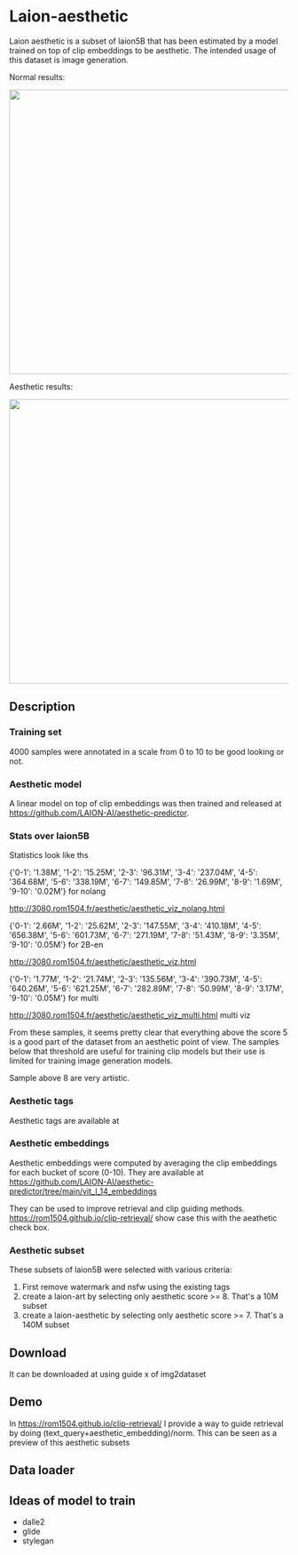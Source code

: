 # Laion-aesthetic

Laion aesthetic is a subset of laion5B that has been estimated by a model trained on top of clip embeddings to be aesthetic.
The intended usage of this dataset is image generation.

Normal results:

<img src="https://github.com/LAION-AI/aesthetic-predictor/blob/main/cat_normal.png?raw=true" width="512" />

Aesthetic results:

<img src="https://github.com/LAION-AI/aesthetic-predictor/blob/main/cat_aesthetic.png?raw=true" width="512" />

## Description

### Training set

4000 samples were annotated in a scale from 0 to 10 to be good looking or not.

### Aesthetic model

A linear model on top of clip embeddings was then trained and released at https://github.com/LAION-AI/aesthetic-predictor.

### Stats over laion5B

Statistics look like ths

{'0-1': '1.38M', '1-2': '15.25M', '2-3': '96.31M', '3-4': '237.04M', '4-5': '364.68M', '5-6': '338.19M', '6-7': '149.85M', '7-8': '26.99M', '8-9': '1.69M', '9-10': '0.02M'}
for nolang

http://3080.rom1504.fr/aesthetic/aesthetic_viz_nolang.html 

{'0-1': '2.66M', '1-2': '25.62M', '2-3': '147.55M', '3-4': '410.18M', '4-5': '656.38M', '5-6': '601.73M', '6-7': '271.19M', '7-8': '51.43M', '8-9': '3.35M', '9-10': '0.05M'}
for 2B-en

http://3080.rom1504.fr/aesthetic/aesthetic_viz.html

{'0-1': '1.77M', '1-2': '21.74M', '2-3': '135.56M', '3-4': '390.73M', '4-5': '640.26M', '5-6': '621.25M', '6-7': '282.89M', '7-8': '50.99M', '8-9': '3.17M', '9-10': '0.05M'}
for multi

http://3080.rom1504.fr/aesthetic/aesthetic_viz_multi.html multi viz

From these samples, it seems pretty clear that everything above the score 5 is a good part of the dataset from an aesthetic point of view.
The samples below that threshold are useful for training clip models but their use is limited for training image generation models.

Sample above 8 are very artistic.

### Aesthetic tags

Aesthetic tags are available at 

### Aesthetic embeddings

Aesthetic embeddings were computed by averaging the clip embeddings for each bucket of score (0-10).
They are available at https://github.com/LAION-AI/aesthetic-predictor/tree/main/vit_l_14_embeddings

They can be used to improve retrieval and clip guiding methods. https://rom1504.github.io/clip-retrieval/ show case this with the aeathetic check box.

### Aesthetic subset

These subsets of laion5B were selected with various criteria:
1. First remove watermark and nsfw using the existing tags
2. create a laion-art by selecting only aesthetic score >= 8. That's a 10M subset
3. create a laion-aesthetic by selecting only aesthetic score >= 7. That's a 140M subset


## Download

It can be downloaded at 
using guide x of img2dataset

## Demo

In https://rom1504.github.io/clip-retrieval/ I provide a way to guide retrieval by doing (text_query+aesthetic_embedding)/norm.
This can be seen as a preview of this aesthetic subsets


## Data loader

## Ideas of model to train

* dalle2
* glide
* stylegan


